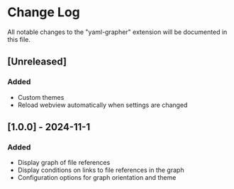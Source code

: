 # Change Log

All notable changes to the "yaml-grapher" extension will be documented in this file.

## [Unreleased]

### Added
- Custom themes
- Reload webview automatically when settings are changed

## [1.0.0] - 2024-11-1

### Added

- Display graph of file references
- Display conditions on links to file references in the graph
- Configuration options for graph orientation and theme
